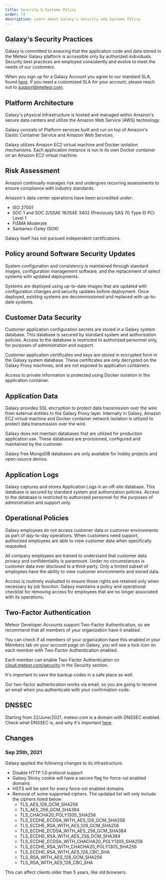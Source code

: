 ```yaml
---
title: Security & Systems Policy
order: 73
description: Learn about Galaxy's Security and Systems Policy
---
```


<h2 id="galaxy-security">Galaxy's Security Practices</h2>

Galaxy is committed to ensuring that  the application code and data stored in the Meteor Galaxy platform is accessible only by authorized individuals. Security best practices are employed consistently and evolve to meet the needs of our customers.

When you sign up for a Galaxy Account you agree to our standard SLA, found [here](https://galaxy-sla.s3.amazonaws.com/Meteor%2BSoftware%2BLtd.%2B-%2BService%2BLevel%2BAgreement.pdf). If you need a customized SLA for your account, please reach out to support@meteor.com. 


<h2 id="platform-architecture">Platform Architecture</h2>

Galaxy's physical infrastructure is hosted and managed within Amazon's secure data centers and utilize the Amazon Web Service (AWS) technology.

Galaxy consists of Platform services built and run on top of Amazon's Elastic Container Service and Amazon Web Services.

Galaxy utilizes Amazon EC2 virtual machine and Docker isolation mechanisms. Each application instance is run in its own Docker container on an Amazon EC2 virtual machine.

<h2 id="risk-assessments">Risk Assessment</h2>

Amazon continually manages risk and undergoes recurring assessments to ensure compliance with industry standards.

Amazon's data center operations have been accredited under:
- ISO 27001
- SOC 1 and SOC 2/SSAE 16/ISAE 3402 (Previously SAS 70 Type II) PCI Level 1
- FISMA Moderate
- Sarbanes-Oxley (SOX)

Galaxy itself has not pursued independent certifications.

<h2 id="policy-security-updates">Policy around Software Security Updates</h2>

System configuration and consistency is maintained through standard images, configuration management software, and the replacement of select  systems with updated deployments.

Systems are deployed using up-to-date images that are updated with configuration changes and security updates before deployment. Once deployed, existing systems are decommissioned and replaced with up-to-date systems.

<h2 id="customer-data-security">Customer Data Security</h2>

Customer application configuration secrets are stored in a Galaxy system database. This database is secured by standard system and authorization policies. Access to the database is restricted to authorized personnel only, for purposes of administration and support.

Customer application certificates and keys are stored in encrypted form in the Galaxy system database. These certificates are only decrypted on the Galaxy Proxy machines, and are not exposed to application containers.

Access to private information is protected using Docker isolation in the application container.

<h2 id="application-data">Application Data</h2>

Galaxy provides SSL encryption to protect data transmission over the wire from external entities to the Galaxy Proxy layer. Internally in Galaxy, Amazon EC2 virtual machine and Docker container network isolation is utilized to protect data transmission over the wire.

Galaxy does not maintain databases that are utilized for production application use. These databases are provisioned, configured and maintained by the customer.

Galaxy free MongoDB databases are only available for hobby projects and open-source demos. 

<h2 id="application-logs">Application Logs</h2>

Galaxy captures and stores Application Logs in an off-site database. This database is secured by standard system and authorization policies. Access to the database is restricted to authorized personnel for the purposes of administration and support only.

<h2 id="policy-operational">Operational Policies</h2>

Galaxy employees do not access customer data or customer environments as part of day-to-day operations. When customers need support, authorized employees are able to view customer data when specifically requested.

All company employees are trained to understand that customer data privacy and confidentiality is paramount. Under no circumstances is customer data ever disclosed to a third-party. Only a limited subset of employees have the ability to view customer environments and stored data.

Access is routinely evaluated to ensure those rights are retained only when necessary by job function. Galaxy maintains a policy and operational checklist for removing access for employees that are no longer associated with its operations.

<h2 id="two-factor-authentication">Two-Factor Authentication</h2>

Meteor Developer Accounts support Two-Factor Authentication, so we recommend that all members of your organization have it enabled.

You can check if all members of your organization have this enabled in your Members tab on your account page on Galaxy, you will see a lock icon on each member with Two-Factor Authentication enabled. 

Each member can enable Two-Factor Authentication on <a href="https://cloud.meteor.com/security" target="_blank">cloud.meteor.com/security</a> in the Security section.

It's important to save the backup codes in a safe place as well.

Our two-factor authentication works via email, so you are going to receive an email when you authenticate with your confirmation code. 

<h2 id="dnssec">DNSSEC</h2>
Starting from 22/June/2021, meteor.com is a domain with DNSSEC enabled. Check what DNSSEC is, and why it's important <a href="https://www.icann.org/resources/pages/dnssec-what-is-it-why-important-2019-03-05-en" target="_blank">here</a>. 

<h2 id="changes">Changes</h2>

<h3 id="sep-25-2021">Sep 25th, 2021</h2>

Galaxy applied the following changes to its infrastructure.

- Disable HTTP 1.0 protocol support
- Galaxy Sticky cookie will have a secure flag for force-ssl enabled domains
- HSTS will be sent for every force-ssl enabled domains
- Removal of some supported ciphers. The updated list will only include the ciphers listed below:
  - TLS_AES_128_GCM_SHA256
  - TLS_AES_256_GCM_SHA384
  - TLS_CHACHA20_POLY1305_SHA256
  - TLS_ECDHE_ECDSA_WITH_AES_128_GCM_SHA256
  - TLS_ECDHE_RSA_WITH_AES_128_GCM_SHA256
  - TLS_ECDHE_ECDSA_WITH_AES_256_GCM_SHA384
  - TLS_ECDHE_RSA_WITH_AES_256_GCM_SHA384
  - TLS_ECDHE_ECDSA_WITH_CHACHA20_POLY1305_SHA256
  - TLS_ECDHE_RSA_WITH_CHACHA20_POLY1305_SHA256
  - TLS_ECDHE_RSA_WITH_AES_128_CBC_SHA
  - TLS_RSA_WITH_AES_128_GCM_SHA256
  - TLS_RSA_WITH_AES_128_CBC_SHA

This can affect clients older than 5 years, like old browsers.
